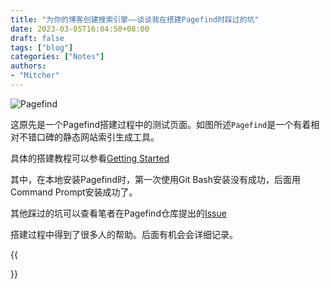 ```yaml
---
title: "为你的博客创建搜索引擎——谈谈我在搭建Pagefind时踩过的坑"
date: 2023-03-05T16:04:50+08:00
draft: false
tags: ["blog"]
categories: ["Notes"]
authors:
- "Mitcher"
---
```


 ![Pagefind](https://mitcher-1316637614.cos.ap-nanjing.myqcloud.com/test/image-20230308012450248.png)

这原先是一个Pagefind搭建过程中的测试页面。如图所述`Pagefind`是一个有着相对不错口碑的静态网站索引生成工具。

具体的搭建教程可以参看[Getting Started](https://pagefind.app/docs/)

其中，在本地安装Pagefind时，第一次使用Git Bash安装没有成功，后面用Command Prompt安装成功了。

其他踩过的坑可以查看笔者在Pagefind仓库提出的[Issue](https://github.com/CloudCannon/pagefind/issues/240)

搭建过程中得到了很多人的帮助。后面有机会会详细记录。

{{<search>}}
<script defer> new PagefindUI({element:“#search”}) </script>


